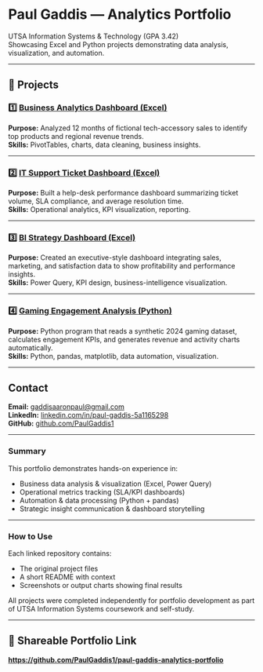 #  Paul Gaddis — Analytics Portfolio  
UTSA Information Systems & Technology (GPA 3.42)  
Showcasing Excel and Python projects demonstrating data analysis, visualization, and automation.

---

## 🔹 Projects

### 1️⃣ [Business Analytics Dashboard (Excel)](https://github.com/PaulGaddis1/business-analytics-dashboard)
**Purpose:** Analyzed 12 months of fictional tech-accessory sales to identify top products and regional revenue trends.  
**Skills:** PivotTables, charts, data cleaning, business insights.

---

### 2️⃣ [IT Support Ticket Dashboard (Excel)](https://github.com/PaulGaddis1/it-support-ticket-dashboard)
**Purpose:** Built a help-desk performance dashboard summarizing ticket volume, SLA compliance, and average resolution time.  
**Skills:** Operational analytics, KPI visualization, reporting.

---

### 3️⃣ [BI Strategy Dashboard (Excel)](https://github.com/PaulGaddis1/bi-strategy-dashboard)
**Purpose:** Created an executive-style dashboard integrating sales, marketing, and satisfaction data to show profitability and performance insights.  
**Skills:** Power Query, KPI design, business-intelligence visualization.

---

### 4️⃣ [Gaming Engagement Analysis (Python)](https://github.com/PaulGaddis1/gaming-engagement-analysis)
**Purpose:** Python program that reads a synthetic 2024 gaming dataset, calculates engagement KPIs, and generates revenue and activity charts automatically.  
**Skills:** Python, pandas, matplotlib, data automation, visualization.

---

##  Contact  
**Email:** gaddisaaronpaul@gmail.com  
**LinkedIn:** [linkedin.com/in/paul-gaddis-5a1165298](https://linkedin.com/in/paul-gaddis-5a1165298)  
**GitHub:** [github.com/PaulGaddis1](https://github.com/PaulGaddis1)

---

###  Summary
This portfolio demonstrates hands-on experience in:  
- Business data analysis & visualization (Excel, Power Query)  
- Operational metrics tracking (SLA/KPI dashboards)  
- Automation & data processing (Python + pandas)  
- Strategic insight communication & dashboard storytelling  

---

###  How to Use
Each linked repository contains:  
- The original project files  
- A short README with context  
- Screenshots or output charts showing final results  

All projects were completed independently for portfolio development as part of UTSA Information Systems coursework and self-study.

---

## 🔗 Shareable Portfolio Link  
 **https://github.com/PaulGaddis1/paul-gaddis-analytics-portfolio**
